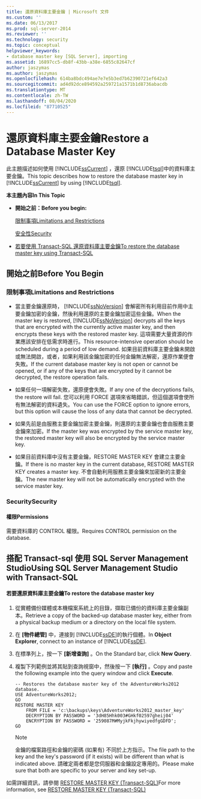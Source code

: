 ```yaml
---
title: 還原資料庫主要金鑰 | Microsoft 文件
ms.custom: ''
ms.date: 06/13/2017
ms.prod: sql-server-2014
ms.reviewer: ''
ms.technology: security
ms.topic: conceptual
helpviewer_keywords:
- database master key [SQL Server], importing
ms.assetid: 16897cc5-db8f-43bb-a38e-6855c82647cf
author: jaszymas
ms.author: jaszymas
ms.openlocfilehash: 614ba8bdc494ae7e7e5b3ed7b62390721ef642a3
ms.sourcegitcommit: ad4d92dce894592a259721a1571b1d8736abacdb
ms.translationtype: MT
ms.contentlocale: zh-TW
ms.lasthandoff: 08/04/2020
ms.locfileid: "87710525"
---
```

# <a name="restore-a-database-master-key"></a><span data-ttu-id="94353-102">還原資料庫主要金鑰</span><span class="sxs-lookup"><span data-stu-id="94353-102">Restore a Database Master Key</span></span>
  <span data-ttu-id="94353-103">此主題描述如何使用 [!INCLUDE[ssCurrent](../../../includes/sscurrent-md.md)] ，還原 [!INCLUDE[tsql](../../../includes/tsql-md.md)]中的資料庫主要金鑰。</span><span class="sxs-lookup"><span data-stu-id="94353-103">This topic describes how to restore the database master key in [!INCLUDE[ssCurrent](../../../includes/sscurrent-md.md)] by using [!INCLUDE[tsql](../../../includes/tsql-md.md)].</span></span>  
  
 <span data-ttu-id="94353-104">**本主題內容**</span><span class="sxs-lookup"><span data-stu-id="94353-104">**In This Topic**</span></span>  
  
-   <span data-ttu-id="94353-105">**開始之前：**</span><span class="sxs-lookup"><span data-stu-id="94353-105">**Before you begin:**</span></span>  
  
     [<span data-ttu-id="94353-106">限制事項</span><span class="sxs-lookup"><span data-stu-id="94353-106">Limitations and Restrictions</span></span>](#Restrictions)  
  
     [<span data-ttu-id="94353-107">安全性</span><span class="sxs-lookup"><span data-stu-id="94353-107">Security</span></span>](#Security)  
  
-   [<span data-ttu-id="94353-108">若要使用 Transact-SQL 還原資料庫主要金鑰</span><span class="sxs-lookup"><span data-stu-id="94353-108">To restore the database master key using Transact-SQL</span></span>](#SSMSProcedure)  
  
##  <a name="before-you-begin"></a><a name="BeforeYouBegin"></a> <span data-ttu-id="94353-109">開始之前</span><span class="sxs-lookup"><span data-stu-id="94353-109">Before You Begin</span></span>  
  
###  <a name="limitations-and-restrictions"></a><a name="Restrictions"></a> <span data-ttu-id="94353-110">限制事項</span><span class="sxs-lookup"><span data-stu-id="94353-110">Limitations and Restrictions</span></span>  
  
-   <span data-ttu-id="94353-111">當主要金鑰還原時， [!INCLUDE[ssNoVersion](../../../includes/ssnoversion-md.md)] 會解密所有利用目前作用中主要金鑰加密的金鑰，然後利用還原的主要金鑰加密這些金鑰。</span><span class="sxs-lookup"><span data-stu-id="94353-111">When the master key is restored, [!INCLUDE[ssNoVersion](../../../includes/ssnoversion-md.md)] decrypts all the keys that are encrypted with the currently active master key, and then encrypts these keys with the restored master key.</span></span> <span data-ttu-id="94353-112">這項需要大量資源的作業應該安排在低需求時進行。</span><span class="sxs-lookup"><span data-stu-id="94353-112">This resource-intensive operation should be scheduled during a period of low demand.</span></span> <span data-ttu-id="94353-113">如果目前資料庫主要金鑰未開啟或無法開啟，或者，如果利用該金鑰加密的任何金鑰無法解密，還原作業便會失敗。</span><span class="sxs-lookup"><span data-stu-id="94353-113">If the current database master key is not open or cannot be opened, or if any of the keys that are encrypted by it cannot be decrypted, the restore operation fails.</span></span>  
  
-   <span data-ttu-id="94353-114">如果任何一項解密失敗，還原便會失敗。</span><span class="sxs-lookup"><span data-stu-id="94353-114">If any one of the decryptions fails, the restore will fail.</span></span> <span data-ttu-id="94353-115">您可以利用 FORCE 選項來省略錯誤，但這個選項會使所有無法解密的資料遺失。</span><span class="sxs-lookup"><span data-stu-id="94353-115">You can use the FORCE option to ignore errors, but this option will cause the loss of any data that cannot be decrypted.</span></span>  
  
-   <span data-ttu-id="94353-116">如果先前是由服務主要金鑰加密主要金鑰，則還原的主要金鑰也會由服務主要金鑰來加密。</span><span class="sxs-lookup"><span data-stu-id="94353-116">If the master key was encrypted by the service master key, the restored master key will also be encrypted by the service master key.</span></span>  
  
-   <span data-ttu-id="94353-117">如果目前資料庫中沒有主要金鑰，RESTORE MASTER KEY 會建立主要金鑰。</span><span class="sxs-lookup"><span data-stu-id="94353-117">If there is no master key in the current database, RESTORE MASTER KEY creates a master key.</span></span> <span data-ttu-id="94353-118">不會自動利用服務主要金鑰來加密新的主要金鑰。</span><span class="sxs-lookup"><span data-stu-id="94353-118">The new master key will not be automatically encrypted with the service master key.</span></span>  
  
###  <a name="security"></a><a name="Security"></a> <span data-ttu-id="94353-119">Security</span><span class="sxs-lookup"><span data-stu-id="94353-119">Security</span></span>  
  
####  <a name="permissions"></a><a name="Permissions"></a> <span data-ttu-id="94353-120">權限</span><span class="sxs-lookup"><span data-stu-id="94353-120">Permissions</span></span>  
 <span data-ttu-id="94353-121">需要資料庫的 CONTROL 權限。</span><span class="sxs-lookup"><span data-stu-id="94353-121">Requires CONTROL permission on the database.</span></span>  
  
##  <a name="using-sql-server-management-studio-with-transact-sql"></a><a name="SSMSProcedure"></a><span data-ttu-id="94353-122">搭配 Transact-sql 使用 SQL Server Management Studio</span><span class="sxs-lookup"><span data-stu-id="94353-122">Using SQL Server Management Studio with Transact-SQL</span></span>  
  
#### <a name="to-restore-the-database-master-key"></a><span data-ttu-id="94353-123">若要還原資料庫主要金鑰</span><span class="sxs-lookup"><span data-stu-id="94353-123">To restore the database master key</span></span>  
  
1.  <span data-ttu-id="94353-124">從實體備份媒體或本機檔案系統上的目錄，擷取已備份的資料庫主要金鑰副本。</span><span class="sxs-lookup"><span data-stu-id="94353-124">Retrieve a copy of the backed-up database master key, either from a physical backup medium or a directory on the local file system.</span></span>  
  
2.  <span data-ttu-id="94353-125">在 **[物件總管]** 中，連接到 [!INCLUDE[ssDE](../../../includes/ssde-md.md)]的執行個體。</span><span class="sxs-lookup"><span data-stu-id="94353-125">In **Object Explorer**, connect to an instance of [!INCLUDE[ssDE](../../../includes/ssde-md.md)].</span></span>  
  
3.  <span data-ttu-id="94353-126">在標準列上，按一下 **[新增查詢]** 。</span><span class="sxs-lookup"><span data-stu-id="94353-126">On the Standard bar, click **New Query**.</span></span>  
  
4.  <span data-ttu-id="94353-127">複製下列範例並將其貼到查詢視窗中，然後按一下 **[執行]** 。</span><span class="sxs-lookup"><span data-stu-id="94353-127">Copy and paste the following example into the query window and click **Execute**.</span></span>  
  
    ```  
    -- Restores the database master key of the AdventureWorks2012 database.  
    USE AdventureWorks2012;  
    GO  
    RESTORE MASTER KEY   
        FROM FILE = 'c:\backups\keys\AdventureWorks2012_master_key'   
        DECRYPTION BY PASSWORD = '3dH85Hhk003#GHkf02597gheij04'   
        ENCRYPTION BY PASSWORD = '259087M#MyjkFkjhywiyedfgGDFD';  
    GO  
    ```  
  
    > [!NOTE]  
    >  <span data-ttu-id="94353-128">金鑰的檔案路徑和金鑰的密碼 (如果有) 不同於上方指示。</span><span class="sxs-lookup"><span data-stu-id="94353-128">The file path to the key and the key's password (if it exists) will be different than what is indicated above.</span></span> <span data-ttu-id="94353-129">請確定兩者都是您伺服器和金鑰設定專用的。</span><span class="sxs-lookup"><span data-stu-id="94353-129">Please make sure that both are specific to your server and key set-up.</span></span>  
  
 <span data-ttu-id="94353-130">如需詳細資訊，請參閱 [RESTORE MASTER KEY &#40;Transact-SQL&#41;](/sql/t-sql/statements/restore-master-key-transact-sql)</span><span class="sxs-lookup"><span data-stu-id="94353-130">For more information, see [RESTORE MASTER KEY &#40;Transact-SQL&#41;](/sql/t-sql/statements/restore-master-key-transact-sql)</span></span>  
  
  
